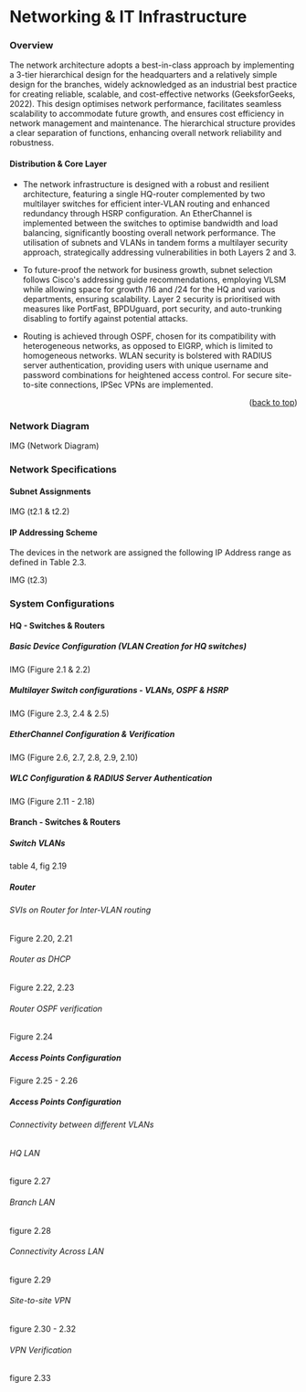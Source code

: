 # Networking & IT Infrastructure

### Overview

The network architecture adopts a best-in-class approach by implementing a 3-tier hierarchical design for the headquarters and a relatively simple design for the branches, widely acknowledged as an industrial best practice for creating reliable, scalable, and cost-effective networks (GeeksforGeeks, 2022). This design optimises network performance, facilitates seamless scalability to accommodate future growth, and ensures cost efficiency in network management and maintenance. The hierarchical structure provides a clear separation of functions, enhancing overall network reliability and robustness.

#### Distribution & Core Layer

* The network infrastructure is designed with a robust and resilient architecture, featuring a single HQ-router complemented by two multilayer switches for efficient inter-VLAN routing and enhanced redundancy through HSRP configuration. An EtherChannel is implemented between the switches to optimise bandwidth and load balancing, significantly boosting overall network performance. The utilisation of subnets and VLANs in tandem forms a multilayer security approach, strategically addressing vulnerabilities in both Layers 2 and 3.

* To future-proof the network for business growth, subnet selection follows Cisco's addressing guide recommendations, employing VLSM while allowing space for growth /16 and /24 for the HQ and various departments, ensuring scalability. Layer 2 security is prioritised with measures like PortFast, BPDUguard, port security, and auto-trunking disabling to fortify against potential attacks.

* Routing is achieved through OSPF, chosen for its compatibility with heterogeneous networks, as opposed to EIGRP, which is limited to homogeneous networks. WLAN security is bolstered with RADIUS server authentication, providing users with unique username and password combinations for heightened access control. For secure site-to-site connections, IPSec VPNs are implemented.

<p align="right">(<a href="#readme-top">back to top</a>)</p>

### Network Diagram

IMG (Network Diagram)

### Network Specifications

#### Subnet Assignments

IMG (t2.1 & t2.2)

#### IP Addressing Scheme

The devices in the network are assigned the following IP Address range as defined in Table 2.3.

IMG (t2.3)

### System Configurations

#### HQ - Switches & Routers

##### Basic Device Configuration (VLAN Creation for HQ switches)

IMG (Figure 2.1 & 2.2)

##### Multilayer Switch configurations - VLANs, OSPF & HSRP

IMG (Figure 2.3, 2.4 & 2.5)

##### EtherChannel Configuration & Verification

IMG (Figure 2.6, 2.7, 2.8, 2.9, 2.10)

##### WLC Configuration & RADIUS Server Authentication

IMG (Figure 2.11 - 2.18)

#### Branch - Switches & Routers

##### Switch VLANs

table 4, fig 2.19

##### Router

###### SVIs on Router for Inter-VLAN routing

Figure 2.20, 2.21

###### Router as DHCP

Figure 2.22, 2.23

###### Router OSPF verification

Figure 2.24

##### Access Points Configuration

Figure 2.25 - 2.26

##### Access Points Configuration

###### Connectivity between different VLANs

###### HQ LAN

figure 2.27

###### Branch LAN

figure 2.28

###### Connectivity Across LAN

figure 2.29

###### Site-to-site VPN

figure 2.30 - 2.32

###### VPN Verification

figure 2.33